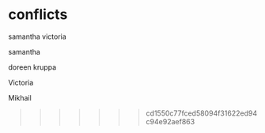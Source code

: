 # conflicts

samantha
victoria


samantha

doreen kruppa


Victoria






























































































Mikhail
>>>>>>> cd1550c77fced58094f31622ed94c94e92aef863
